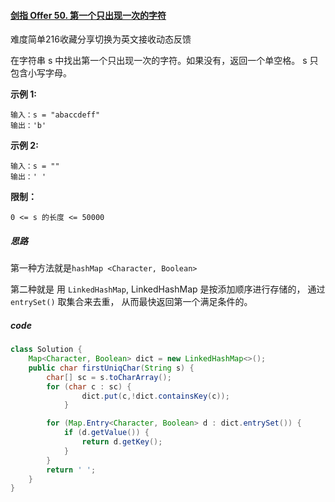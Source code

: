 #### [剑指 Offer 50. 第一个只出现一次的字符](https://leetcode-cn.com/problems/di-yi-ge-zhi-chu-xian-yi-ci-de-zi-fu-lcof/)

难度简单216收藏分享切换为英文接收动态反馈

在字符串 s 中找出第一个只出现一次的字符。如果没有，返回一个单空格。 s 只包含小写字母。

**示例 1:**

```
输入：s = "abaccdeff"
输出：'b'
```

**示例 2:**

```
输入：s = "" 
输出：' '
```

 

**限制：**

```
0 <= s 的长度 <= 50000
```



##### 思路

第一种方法就是`hashMap <Character, Boolean> `

第二种就是 用 `LinkedHashMap`,  LinkedHashMap 是按添加顺序进行存储的， 通过`entrySet()` 取集合来去重， 从而最快返回第一个满足条件的。



##### code

```java
class Solution {
    Map<Character, Boolean> dict = new LinkedHashMap<>();
    public char firstUniqChar(String s) {
        char[] sc = s.toCharArray();
        for (char c : sc) {
                dict.put(c,!dict.containsKey(c));
            }

        for (Map.Entry<Character, Boolean> d : dict.entrySet()) {
            if (d.getValue()) {
                return d.getKey();
            }
        }
        return ' ';
    }
}


```

